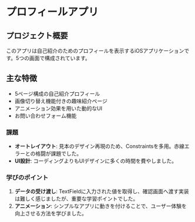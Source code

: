 # プロフィールアプリ

## プロジェクト概要

このアプリは自己紹介のためのプロフィールを表示するiOSアプリケーションです。5つの画面で構成されています。

## 主な特徴

- 5ページ構成の自己紹介プロフィール
- 画像切り替え機能付きの趣味紹介ページ
- アニメーション効果を用いた動的なUI
- お問い合わせフォーム機能

### 課題
- **オートレイアウト**: 見本のデザイン再現のため、Constraintsを多用。赤線エラーとの格闘が課題でした。
- **UI設計**: コーディングよりもUIデザインに多くの時間を費やしました。

### 学びのポイント
1. **データの受け渡し**: TextFieldに入力された値を取得し、確認画面へ渡す実装は難しく感じましたが、重要な学習ポイントでした。
2. **アニメーション**: シンプルなアプリに動きを付けることで、ユーザー体験を向上させる方法を学びました。
